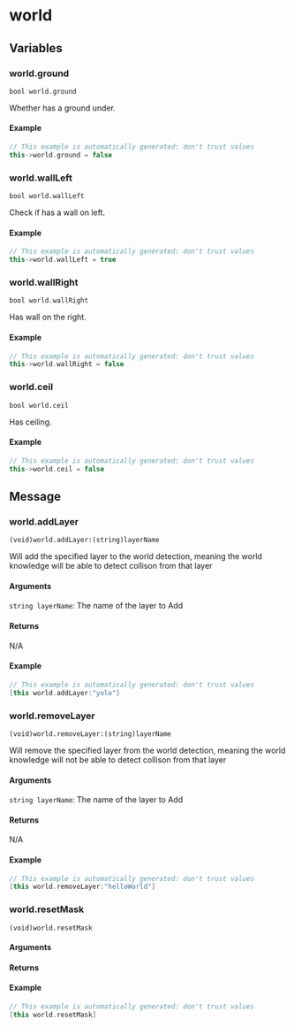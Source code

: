 # world
## Variables
### **world.ground**
`bool world.ground`

Whether has a ground under.


#### Example
``` cpp
// This example is automatically generated: don't trust values
this->world.ground = false
```
### **world.wallLeft**
`bool world.wallLeft`

Check if has a wall on left.


#### Example
``` cpp
// This example is automatically generated: don't trust values
this->world.wallLeft = true
```
### **world.wallRight**
`bool world.wallRight`

Has wall on the right.


#### Example
``` cpp
// This example is automatically generated: don't trust values
this->world.wallRight = false
```
### **world.ceil**
`bool world.ceil`

Has ceiling.


#### Example
``` cpp
// This example is automatically generated: don't trust values
this->world.ceil = false
```
## Message
### **world.addLayer**
`(void)world.addLayer:(string)layerName `

Will add the specified layer to the world detection, meaning the world knowledge will be able to detect collison from that layer
#### Arguments
`string layerName`: The name of the layer to Add

#### Returns
N/A


#### Example
``` cpp
// This example is automatically generated: don't trust values
[this world.addLayer:"yolo"]
```
### **world.removeLayer**
`(void)world.removeLayer:(string)layerName `

Will remove the specified layer from the world detection, meaning the world knowledge will not be able to detect collison from that layer
#### Arguments
`string layerName`: The name of the layer to Add

#### Returns
N/A


#### Example
``` cpp
// This example is automatically generated: don't trust values
[this world.removeLayer:"helloWorld"]
```
### **world.resetMask**
`(void)world.resetMask`


#### Arguments
#### Returns



#### Example
``` cpp
// This example is automatically generated: don't trust values
[this world.resetMask]
```

